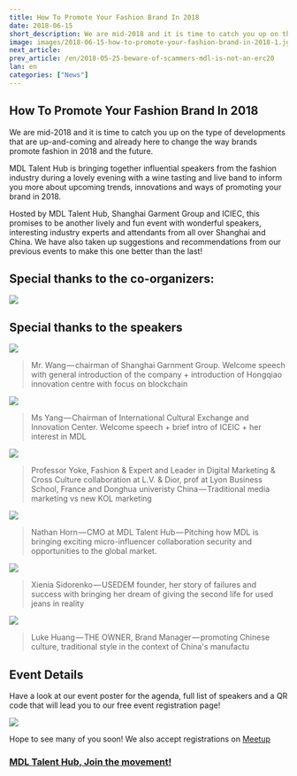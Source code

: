 ```yaml
---
title: How To Promote Your Fashion Brand In 2018
date: 2018-06-15
short_description: We are mid-2018 and it is time to catch you up on the type of developments that are up-and-coming
image: images/2018-06-15-how-to-promote-your-fashion-brand-in-2018-1.jgp
next_article:
prev_article: /en/2018-05-25-beware-of-scammers-mdl-is-not-an-erc20
lan: en
categories: ["News"]
---
```



## How To Promote Your Fashion Brand In 2018

We are mid-2018 and it is time to catch you up on the type of developments that are up-and-coming and already here to change the way brands promote fashion in 2018 and the future.

MDL Talent Hub is bringing together influential speakers from the fashion industry during a lovely evening with a wine tasting and live band to inform you more about upcoming trends, innovations and ways of promoting your brand in 2018.

Hosted by MDL Talent Hub, Shanghai Garment Group and ICIEC, this promises to be another lively and fun event with wonderful speakers, interesting industry experts and attendants from all over Shanghai and China. We have also taken up suggestions and recommendations from our previous events to make this one better than the last!

## Special thanks to the co-organizers:

![](/images/2018-06-15-how-to-promote-your-fashion-brand-in-2018-2.jgp)


##  Special thanks to the speakers

![](/images/2018-06-15-how-to-promote-your-fashion-brand-in-2018-3.jgp)

>Mr. Wang — chairman of Shanghai Garnment Group. Welcome speech with general introduction of the company + introduction of Hongqiao innovation centre with focus on blockchain


![](/images/2018-06-15-how-to-promote-your-fashion-brand-in-2018-4.jgp)

>Ms Yang — Chairman of International Cultural Exchange and Innovation Center. Welcome speech + brief intro of ICEIC + her interest in MDL

![](/images/2018-06-15-how-to-promote-your-fashion-brand-in-2018-5.jgp)

>Professor Yoke, Fashion & Expert and Leader in Digital Marketing & Cross Culture collaboration at L.V. & Dior, prof at Lyon Business School, France and Donghua univeristy China — Traditional media marketing vs new KOL marketing

![](/images/2018-06-15-how-to-promote-your-fashion-brand-in-2018-6.jgp)

>Nathan Horn — CMO at MDL Talent Hub — Pitching how MDL is bringing exciting micro-influencer collaboration security and opportunities to the global market.

![](/images/2018-06-15-how-to-promote-your-fashion-brand-in-2018-7.jgp)

>Xienia Sidorenko — USEDEM founder, her story of failures and success with bringing her dream of giving the second life for used jeans in reality

![](/images/2018-06-15-how-to-promote-your-fashion-brand-in-2018-8.jgp)

>Luke Huang — THE OWNER, Brand Manager — promoting Chinese culture, traditional style in the context of China's manufactu

## Event Details
   Have a look at our event poster for the agenda, full list of speakers and a QR code that will lead you to our free event registration page!
   
![](/images/2018-06-15-how-to-promote-your-fashion-brand-in-2018-9.jgp)


Hope to see many of you soon! We also accept registrations on [Meetup](https://www.meetup.com/MDLTalentHub/events/251395321/?_xtd=gqFyqTI1MTIyMzY3N6Fwo3dlYg&from=ref) 

### [MDL Talent Hub, Join the movement!](https://www.mdl.life/)
